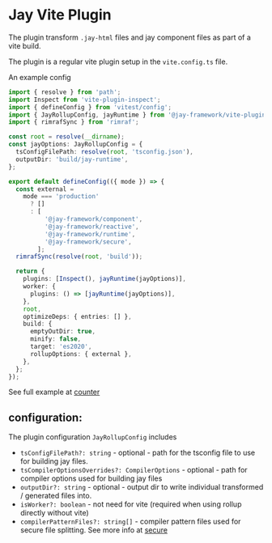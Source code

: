 # Jay Vite Plugin

The plugin transform `.jay-html` files and jay component files as part of a vite build.

The plugin is a regular vite plugin setup in the `vite.config.ts` file.

An example config

```typescript
import { resolve } from 'path';
import Inspect from 'vite-plugin-inspect';
import { defineConfig } from 'vitest/config';
import { JayRollupConfig, jayRuntime } from '@jay-framework/vite-plugin';
import { rimrafSync } from 'rimraf';

const root = resolve(__dirname);
const jayOptions: JayRollupConfig = {
  tsConfigFilePath: resolve(root, 'tsconfig.json'),
  outputDir: 'build/jay-runtime',
};

export default defineConfig(({ mode }) => {
  const external =
    mode === 'production'
      ? []
      : [
          '@jay-framework/component',
          '@jay-framework/reactive',
          '@jay-framework/runtime',
          '@jay-framework/secure',
        ];
  rimrafSync(resolve(root, 'build'));

  return {
    plugins: [Inspect(), jayRuntime(jayOptions)],
    worker: {
      plugins: () => [jayRuntime(jayOptions)],
    },
    root,
    optimizeDeps: { entries: [] },
    build: {
      emptyOutDir: true,
      minify: false,
      target: 'es2020',
      rollupOptions: { external },
    },
  };
});
```

See full example at [counter](../../../examples/jay/counter)

## configuration:

The plugin configuration `JayRollupConfig` includes

- `tsConfigFilePath?: string` - optional - path for the tsconfig file to use for building jay files.
- `tsCompilerOptionsOverrides?: CompilerOptions` - optional - path for compiler options used for building jay files
- `outputDir?: string` - optional - output dir to write individual transformed / generated files into.
- `isWorker?: boolean` - not need for vite (required when using rollup directly without vite)
- `compilerPatternFiles?: string[]` - compiler pattern files used for secure file splitting.
  See more info at [secure](..%2F..%2Fruntime%2Fsecure)
